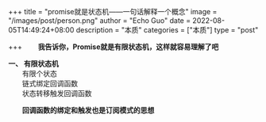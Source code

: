 +++
title = "promise就是状态机——一句话解释一个概念"
image = "/images/post/person.png"
author = "Echo Guo"
date = 2022-08-05T14:49:24+08:00
description = "本质"
categories = ["本质"]
type = "post"

+++
**&emsp;&emsp;我告诉你，Promise就是有限状态机，这样就容易理解了吧**


**一、 有限状态机**  
&emsp;&emsp;有限个状态  
&emsp;&emsp;链式绑定回调函数  
&emsp;&emsp;状态转移触发回调函数

**&emsp;&emsp;回调函数的绑定和触发也是订阅模式的思想**